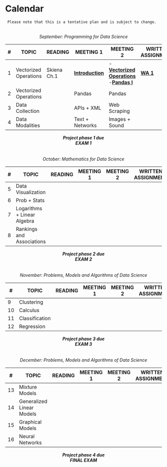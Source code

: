 # Calendar

```{note}
 Please note that this is a tentative plan and is subject to change.
```

<br/>
<center><i>September: Programming for Data Science</i></center>

| #       | TOPIC                      | READING | MEETING 1                  | MEETING 2       | WRITTEN  ASSIGNMENT | PROGRAMMING ASSIGNMENT |
|---------|----------------------------|---------|----------------------------|-----------------|-----|-------------------|
| 1       | Vectorized Operations      |  Skiena Ch.1    | **[Introduction](intro.md)** | -**[Vectorized Operations](1_programming/10_dataops.ipynb)**</br>-**[Pandas I](1_programming/pandas1.ipynb)**          | **[WA 1](https://docs.google.com/document/d/1-V69jP6oYPr6TiiSsxq93TnL8xLxElhHIrCkQyicbzc/edit?usp=sharing)**  |  **[PA 1](https://colab.research.google.com/drive/1coRRvXOuoEn1NzTLjvz9TXwAGkG1gsMJ?usp=sharing)** |
| 2       | Vectorized Operations      |         | Pandas                     | Pandas          |     |            **[PA 2](https://colab.research.google.com/drive/1AggKtYvrTMVJKoSkAmn6-QGnxsmJZvdZ?usp=sharing)**       |
| 3       | Data Collection            |         | APIs + XML                 | Web Scraping    |     |
| 4       | Data Modalities            |         | Text + Networks            | Images + Sound  |     |

<center><b><i>Project phase 1 due</i></b><center>
<center><b><i>EXAM 1</i></b><center>
<br><br>
<center><i>October: Mathematics for Data Science</i></center>        

| #     | TOPIC                      | READING | MEETING 1                  | MEETING 2              | WRITTEN  ASSIGNMENT | PROGRAMMING ASSIGNMENT |
|-------|----------------------------|---------|----------------------------|------------------------|-----|-------------------|
| 5     | Data Visualization         |         |                  |            |     |
| 6     | Prob + Stats               |         |            |     |     |
| 7     | Logarithms + Linear Algebra|         |         |      |     |
| 8     | Rankings and Associations  |         |            |                  |     |

<center><b><i>Project phase 2 due</i></b><center>
<center><b><i>EXAM 2</i></b><center>
<br><br>        
<center><i>November: Problems, Models and Algorithms of Data Science</i></center> 

| #     | TOPIC                      | READING | MEETING 1                  | MEETING 2              | WRITTEN  ASSIGNMENT | PROGRAMMING ASSIGNMENT |
|-------|----------------------------|---------|----------------------------|------------------------|-----|-------------------|
| 9     | Clustering            |         |                            |                        |
| 10     | Calculus          |         |                           |                        |
| 11    | Classification        |         |                            |                        |
| 12    | Regression                |         |                            |                        |

<center><b><i>Project phase 3 due</i></b><center>
<center><b><i>EXAM 3</i></b><center>
<br><br>        
<center><i>December: Problems, Models and Algorithms of Data Science</i></center> 

| #       | TOPIC                      | READING | MEETING 1                  | MEETING 2              | WRITTEN  ASSIGNMENT | PROGRAMMING ASSIGNMENT |
|---------|----------------------------|---------|----------------------------|------------------------|-----|-------------------|
| 13      | Mixture Models             |         |                            |                        |
| 14      | Generalized Linear Models                 |         |                            |                        |
| 15      | Graphical Models               |
| 16      | Neural Networks            |

<center><b><i>Project phase 4 due</i></b><center>
<center><b><i>FINAL EXAM</i></b></center>

